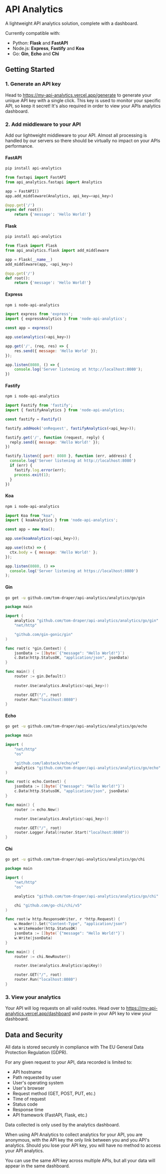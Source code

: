 # API Analytics

A lightweight API analytics solution, complete with a dashboard.

Currently compatible with:
 - Python: <b>Flask</b> and <b>FastAPI</b>
 - Node.js: <b>Express</b>, <b>Fastify</b> and <b>Koa</b>
 - Go: <b>Gin</b>, <b>Echo</b> and <b>Chi</b>

## Getting Started

### 1. Generate an API key

Head to https://my-api-analytics.vercel.app/generate to generate your unique API key with a single click. This key is used to monitor your specific API, so keep it secret! It's also required in order to view your APIs analytics dashboard.

### 2. Add middleware to your API

Add our lightweight middleware to your API. Almost all processing is handled by our servers so there should be virtually no impact on your APIs performance.

#### FastAPI

```bash
pip install api-analytics
```

```py
from fastapi import FastAPI
from api_analytics.fastapi import Analytics

app = FastAPI()
app.add_middleware(Analytics, api_key=<api_key>)

@app.get('/')
async def root():
    return {'message': 'Hello World!'}
```

#### Flask

```bash
pip install api-analytics
```

```py
from flask import Flask
from api_analytics.flask import add_middleware

app = Flask(__name__)
add_middleware(app, <api_key>)

@app.get('/')
def root():
    return {'message': 'Hello World!'}
```

#### Express

```bash
npm i node-api-analytics
```

```js
import express from 'express';
import { expressAnalytics } from 'node-api-analytics';

const app = express()

app.use(analytics(<api_key>))

app.get('/', (req, res) => {
    res.send({ message: 'Hello World' });
});

app.listen(8080, () => {
    console.log('Server listening at http://localhost:8080');
})
```

#### Fastify

```bash
npm i node-api-analytics
```

```js
import Fastify from 'fastify';
import { fastifyAnalytics } from 'node-api-analytics;

const fastify = Fastify()

fastify.addHook('onRequest', fastifyAnalytics(<api_key>));

fastify.get('/', function (request, reply) {
  reply.send({ message: 'Hello World!' });
})

fastify.listen({ port: 8080 }, function (err, address) {
  console.log('Server listening at http://localhost:8080')
  if (err) {
    fastify.log.error(err);
    process.exit(1);
  }
})
```

#### Koa

```bash
npm i node-api-analytics
```

```js
import Koa from "koa";
import { koaAnalytics } from 'node-api-analytics';

const app = new Koa();

app.use(koaAnalytics(<api_key>));

app.use((ctx) => {
  ctx.body = { message: 'Hello World!' };
});

app.listen(8080, () =>
  console.log('Server listening at https://localhost:8080')
);
```

#### Gin

```bash
go get -u github.com/tom-draper/api-analytics/analytics/go/gin
```

```go
package main

import (
	analytics "github.com/tom-draper/api-analytics/analytics/go/gin"
	"net/http"

	"github.com/gin-gonic/gin"
)

func root(c *gin.Context) {
	jsonData := []byte(`{"message": "Hello World!"}`)
	c.Data(http.StatusOK, "application/json", jsonData)
}

func main() {
	router := gin.Default()
	
	router.Use(analytics.Analytics(<api_key>))

	router.GET("/", root)
	router.Run("localhost:8080")
}
```

#### Echo

```bash
go get -u github.com/tom-draper/api-analytics/analytics/go/echo
```

```go
package main

import (
	"net/http"
	"os"

	"github.com/labstack/echo/v4"
	analytics "github.com/tom-draper/api-analytics/analytics/go/echo"
)

func root(c echo.Context) {
	jsonData := []byte(`{"message": "Hello World!"}`)
	c.Data(http.StatusOK, "application/json", jsonData)
}

func main() {
	router := echo.New()

	router.Use(analytics.Analytics(<api_key>))

	router.GET("/", root)
	router.Logger.Fatal(router.Start("localhost:8080"))
}
```

#### Chi

```bash
go get -u github.com/tom-draper/api-analytics/analytics/go/chi
```

```go
package main

import (
	"net/http"
	"os"

	analytics "github.com/tom-draper/api-analytics/analytics/go/chi"

	chi "github.com/go-chi/chi/v5"
)

func root(w http.ResponseWriter, r *http.Request) {
	w.Header().Set("Content-Type", "application/json")
	w.WriteHeader(http.StatusOK)
	jsonData := []byte(`{"message": "Hello World!"}`)
	w.Write(jsonData)
}

func main() {
	router := chi.NewRouter()

	router.Use(analytics.Analytics(apiKey))

	router.GET("/", root)
	router.Run("localhost:8080")
}
```

### 3. View your analytics

Your API will log requests on all valid routes. Head over to https://my-api-analytics.vercel.app/dashboard and paste in your API key to view your dashboard.

## Data and Security

All data is stored securely in compliance with The EU General Data Protection Regulation (GDPR).

For any given request to your API, data recorded is limited to:
 - API hostname
 - Path requested by user
 - User's operating system
 - User's browser
 - Request method (GET, POST, PUT, etc.)
 - Time of request
 - Status code
 - Response time
 - API framework (FastAPI, Flask, etc.)

Data collected is only used by the analytics dashboard.

When using API Analytics to collect analytics for your API, you are anonymous, with the API key the only link between you and you API's analytics. Should you lose your API key, you will have no method to access your API analytics.

You can use the same API key across multiple APIs, but all your data will appear in the same dashboard.
